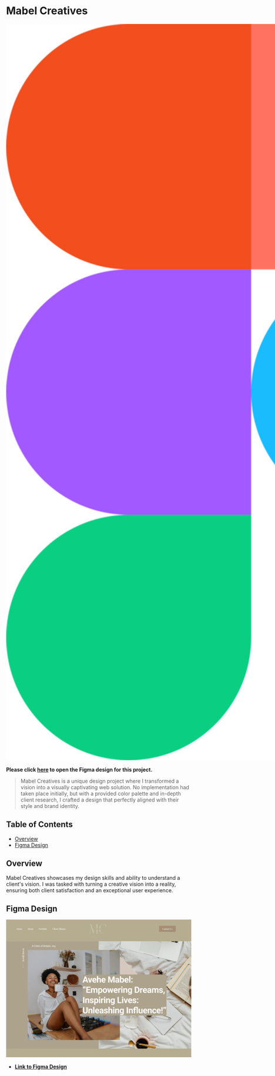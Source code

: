 # Mabel Creatives

<a href="https://www.figma.com/file/cF4vNUjU2FAasYeFWjEk0K/Mabel?type=design&node-id=5%3A33&mode=design&t=jfltSFHrySwQui1i-1"> <img src="../assets/figma-logo.png" alt="Alt Text" style="max-width:40vh; height:50vh;"></a>

**Please click [here](https://www.figma.com/file/cF4vNUjU2FAasYeFWjEk0K/Mabel?type=design&node-id=5%3A33&mode=design&t=jfltSFHrySwQui1i-1) to open the Figma design for this project.**

> Mabel Creatives is a unique design project where I transformed a vision into a visually captivating web solution. No implementation had taken place initially, but with a provided color palette and in-depth client research, I crafted a design that perfectly aligned with their style and brand identity.

## Table of Contents
- [Overview](#overview)
- [Figma Design](#figma-design)

## Overview
Mabel Creatives showcases my design skills and ability to understand a client's vision. I was tasked with turning a creative vision into a reality, ensuring both client satisfaction and an exceptional user experience.

## Figma Design
[![Figma Design](../assets/mabelThumbnail.png)](https://www.figma.com/file/cF4vNUjU2FAasYeFWjEk0K/Mabel?type=design&node-id=0%3A1&mode=design&t=jfltSFHrySwQui1i-1)

- **[Link to Figma Design](https://www.figma.com/file/cF4vNUjU2FAasYeFWjEk0K/Mabel?type=design&node-id=0%3A1&mode=design&t=jfltSFHrySwQui1i-1)**


